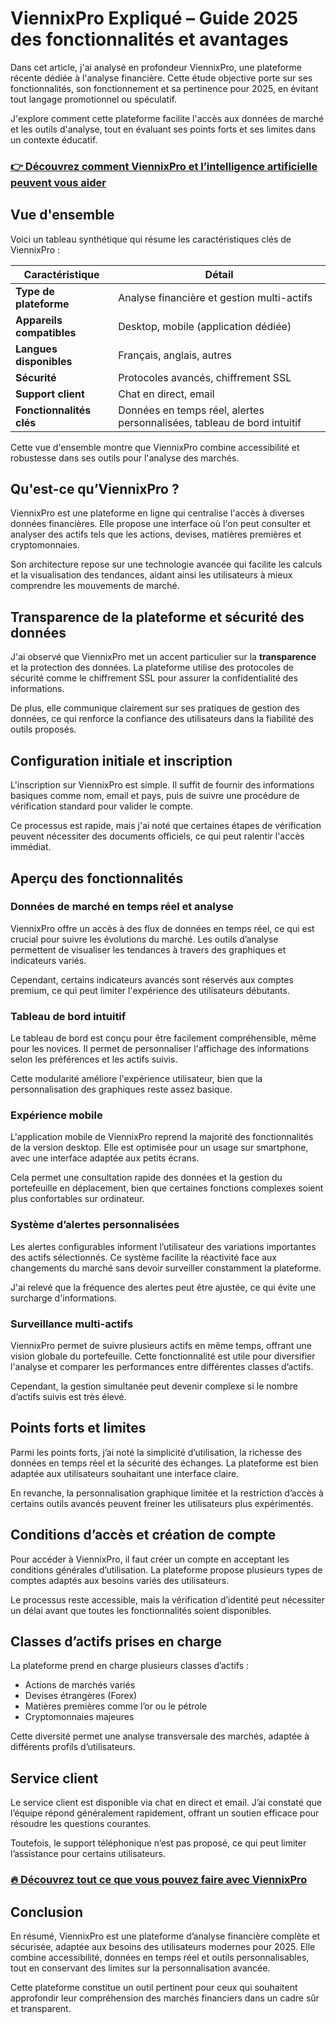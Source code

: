 # ViennixPro Expliqué – Guide 2025 des fonctionnalités et avantages
   
Dans cet article, j'ai analysé en profondeur ViennixPro, une plateforme récente dédiée à l'analyse financière. Cette étude objective porte sur ses fonctionnalités, son fonctionnement et sa pertinence pour 2025, en évitant tout langage promotionnel ou spéculatif. 

J'explore comment cette plateforme facilite l'accès aux données de marché et les outils d'analyse, tout en évaluant ses points forts et ses limites dans un contexte éducatif.

### [👉 Découvrez comment ViennixPro et l’intelligence artificielle peuvent vous aider](https://tinyurl.com/42yr4dh2)
## Vue d'ensemble  
Voici un tableau synthétique qui résume les caractéristiques clés de ViennixPro :

| Caractéristique          | Détail                                      |
|-------------------------|---------------------------------------------|
| **Type de plateforme**   | Analyse financière et gestion multi-actifs |
| **Appareils compatibles** | Desktop, mobile (application dédiée)       |
| **Langues disponibles** | Français, anglais, autres                    |
| **Sécurité**            | Protocoles avancés, chiffrement SSL         |
| **Support client**      | Chat en direct, email                        |
| **Fonctionnalités clés** | Données en temps réel, alertes personnalisées, tableau de bord intuitif |

Cette vue d'ensemble montre que ViennixPro combine accessibilité et robustesse dans ses outils pour l'analyse des marchés.

## Qu'est-ce qu’ViennixPro ?  
ViennixPro est une plateforme en ligne qui centralise l'accès à diverses données financières. Elle propose une interface où l'on peut consulter et analyser des actifs tels que les actions, devises, matières premières et cryptomonnaies. 

Son architecture repose sur une technologie avancée qui facilite les calculs et la visualisation des tendances, aidant ainsi les utilisateurs à mieux comprendre les mouvements de marché.

## Transparence de la plateforme et sécurité des données  
J'ai observé que ViennixPro met un accent particulier sur la **transparence** et la protection des données. La plateforme utilise des protocoles de sécurité comme le chiffrement SSL pour assurer la confidentialité des informations.

De plus, elle communique clairement sur ses pratiques de gestion des données, ce qui renforce la confiance des utilisateurs dans la fiabilité des outils proposés.

## Configuration initiale et inscription  
L'inscription sur ViennixPro est simple. Il suffit de fournir des informations basiques comme nom, email et pays, puis de suivre une procédure de vérification standard pour valider le compte.

Ce processus est rapide, mais j'ai noté que certaines étapes de vérification peuvent nécessiter des documents officiels, ce qui peut ralentir l'accès immédiat.

## Aperçu des fonctionnalités  

### Données de marché en temps réel et analyse  
ViennixPro offre un accès à des flux de données en temps réel, ce qui est crucial pour suivre les évolutions du marché. Les outils d’analyse permettent de visualiser les tendances à travers des graphiques et indicateurs variés.

Cependant, certains indicateurs avancés sont réservés aux comptes premium, ce qui peut limiter l'expérience des utilisateurs débutants.

### Tableau de bord intuitif  
Le tableau de bord est conçu pour être facilement compréhensible, même pour les novices. Il permet de personnaliser l'affichage des informations selon les préférences et les actifs suivis.

Cette modularité améliore l'expérience utilisateur, bien que la personnalisation des graphiques reste assez basique.

### Expérience mobile  
L'application mobile de ViennixPro reprend la majorité des fonctionnalités de la version desktop. Elle est optimisée pour un usage sur smartphone, avec une interface adaptée aux petits écrans.

Cela permet une consultation rapide des données et la gestion du portefeuille en déplacement, bien que certaines fonctions complexes soient plus confortables sur ordinateur.

### Système d’alertes personnalisées  
Les alertes configurables informent l’utilisateur des variations importantes des actifs sélectionnés. Ce système facilite la réactivité face aux changements du marché sans devoir surveiller constamment la plateforme.

J'ai relevé que la fréquence des alertes peut être ajustée, ce qui évite une surcharge d'informations.

### Surveillance multi-actifs  
ViennixPro permet de suivre plusieurs actifs en même temps, offrant une vision globale du portefeuille. Cette fonctionnalité est utile pour diversifier l'analyse et comparer les performances entre différentes classes d’actifs.

Cependant, la gestion simultanée peut devenir complexe si le nombre d’actifs suivis est très élevé.

## Points forts et limites  
Parmi les points forts, j’ai noté la simplicité d’utilisation, la richesse des données en temps réel et la sécurité des échanges. La plateforme est bien adaptée aux utilisateurs souhaitant une interface claire.

En revanche, la personnalisation graphique limitée et la restriction d’accès à certains outils avancés peuvent freiner les utilisateurs plus expérimentés.

## Conditions d’accès et création de compte  
Pour accéder à ViennixPro, il faut créer un compte en acceptant les conditions générales d’utilisation. La plateforme propose plusieurs types de comptes adaptés aux besoins variés des utilisateurs.

Le processus reste accessible, mais la vérification d’identité peut nécessiter un délai avant que toutes les fonctionnalités soient disponibles.

## Classes d’actifs prises en charge  
La plateforme prend en charge plusieurs classes d’actifs :  
- Actions de marchés variés  
- Devises étrangères (Forex)  
- Matières premières comme l’or ou le pétrole  
- Cryptomonnaies majeures  

Cette diversité permet une analyse transversale des marchés, adaptée à différents profils d’utilisateurs.

## Service client  
Le service client est disponible via chat en direct et email. J’ai constaté que l’équipe répond généralement rapidement, offrant un soutien efficace pour résoudre les questions courantes.

Toutefois, le support téléphonique n’est pas proposé, ce qui peut limiter l’assistance pour certains utilisateurs.

### [🔥 Découvrez tout ce que vous pouvez faire avec ViennixPro](https://tinyurl.com/42yr4dh2)
## Conclusion  
En résumé, ViennixPro est une plateforme d’analyse financière complète et sécurisée, adaptée aux besoins des utilisateurs modernes pour 2025. Elle combine accessibilité, données en temps réel et outils personnalisables, tout en conservant des limites sur la personnalisation avancée.

Cette plateforme constitue un outil pertinent pour ceux qui souhaitent approfondir leur compréhension des marchés financiers dans un cadre sûr et transparent.